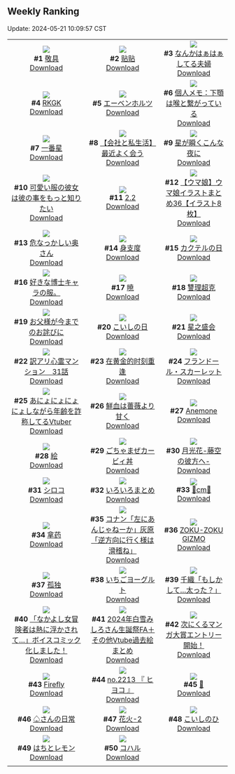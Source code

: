 ## Weekly Ranking
Update: 2024-05-21 10:09:57 CST

|      |      |      |
| :----: | :----: | :----: |
| ![](https://i.pixiv.re/c/240x480/img-master/img/2024/05/14/21/01/41/118728153_p0_master1200.jpg)<br>**#1** [敬具](https://www.pixiv.net/artworks/118728153)<br>[Download](https://i.pixiv.re/img-original/img/2024/05/14/21/01/41/118728153_p0.jpg) | ![](https://i.pixiv.re/c/240x480/img-master/img/2024/05/14/00/27/38/118708172_p0_master1200.jpg)<br>**#2** [贴贴](https://www.pixiv.net/artworks/118708172)<br>[Download](https://i.pixiv.re/img-original/img/2024/05/14/00/27/38/118708172_p0.jpg) | ![](https://i.pixiv.re/c/240x480/img-master/img/2024/05/14/00/10/25/118707617_p0_master1200.jpg)<br>**#3** [なんかはぁはぁしてる夫婦](https://www.pixiv.net/artworks/118707617)<br>[Download](https://i.pixiv.re/img-original/img/2024/05/14/00/10/25/118707617_p0.jpg) |
| ![](https://i.pixiv.re/c/240x480/img-master/img/2024/05/13/00/00/16/118679301_p0_master1200.jpg)<br>**#4** [RKGK](https://www.pixiv.net/artworks/118679301)<br>[Download](https://i.pixiv.re/img-original/img/2024/05/13/00/00/16/118679301_p0.jpg) | ![](https://i.pixiv.re/c/240x480/img-master/img/2024/05/13/00/24/02/118680479_p0_master1200.jpg)<br>**#5** [エーベンホルツ](https://www.pixiv.net/artworks/118680479)<br>[Download](https://i.pixiv.re/img-original/img/2024/05/13/00/24/02/118680479_p0.jpg) | ![](https://i.pixiv.re/c/240x480/img-master/img/2024/05/14/06/00/13/118713194_p0_master1200.jpg)<br>**#6** [個人メモ：下顎は喉と繋がっている](https://www.pixiv.net/artworks/118713194)<br>[Download](https://i.pixiv.re/img-original/img/2024/05/14/06/00/13/118713194_p0.jpg) |
| ![](https://i.pixiv.re/c/240x480/img-master/img/2024/05/14/01/48/49/118710216_p0_master1200.jpg)<br>**#7** [一番星](https://www.pixiv.net/artworks/118710216)<br>[Download](https://i.pixiv.re/img-original/img/2024/05/14/01/48/49/118710216_p0.jpg) | ![](https://i.pixiv.re/c/240x480/img-master/img/2024/05/14/12/00/09/118717626_p0_master1200.jpg)<br>**#8** [【会社と私生活】最近よく会う](https://www.pixiv.net/artworks/118717626)<br>[Download](https://i.pixiv.re/img-original/img/2024/05/14/12/00/09/118717626_p0.jpg) | ![](https://i.pixiv.re/c/240x480/img-master/img/2024/05/15/01/35/22/118736947_p0_master1200.jpg)<br>**#9** [星が瞬くこんな夜に](https://www.pixiv.net/artworks/118736947)<br>[Download](https://i.pixiv.re/img-original/img/2024/05/15/01/35/22/118736947_p0.jpg) |
| ![](https://i.pixiv.re/c/240x480/img-master/img/2024/05/15/12/00/47/118744853_p0_master1200.jpg)<br>**#10** [可愛い服の彼女は彼の事をもっと知りたい](https://www.pixiv.net/artworks/118744853)<br>[Download](https://i.pixiv.re/img-original/img/2024/05/15/12/00/47/118744853_p0.jpg) | ![](https://i.pixiv.re/c/240x480/img-master/img/2024/05/15/01/37/12/118736983_p0_master1200.jpg)<br>**#11** [2.2](https://www.pixiv.net/artworks/118736983)<br>[Download](https://i.pixiv.re/img-original/img/2024/05/15/01/37/12/118736983_p0.jpg) | ![](https://i.pixiv.re/c/240x480/img-master/img/2024/05/14/00/01/48/118707244_p0_master1200.jpg)<br>**#12** [【ウマ娘】ウマ娘イラストまとめ36【イラスト8枚】](https://www.pixiv.net/artworks/118707244)<br>[Download](https://i.pixiv.re/img-original/img/2024/05/14/00/01/48/118707244_p0.jpg) |
| ![](https://i.pixiv.re/c/240x480/img-master/img/2024/05/13/00/05/30/118679787_p0_master1200.jpg)<br>**#13** [危なっかしい奥さん](https://www.pixiv.net/artworks/118679787)<br>[Download](https://i.pixiv.re/img-original/img/2024/05/13/00/05/30/118679787_p0.jpg) | ![](https://i.pixiv.re/c/240x480/img-master/img/2024/05/14/00/00/27/118707061_p0_master1200.jpg)<br>**#14** [身支度](https://www.pixiv.net/artworks/118707061)<br>[Download](https://i.pixiv.re/img-original/img/2024/05/14/00/00/27/118707061_p0.png) | ![](https://i.pixiv.re/c/240x480/img-master/img/2024/05/13/20/30/04/118700046_p0_master1200.jpg)<br>**#15** [カクテルの日](https://www.pixiv.net/artworks/118700046)<br>[Download](https://i.pixiv.re/img-original/img/2024/05/13/20/30/04/118700046_p0.png) |
| ![](https://i.pixiv.re/c/240x480/img-master/img/2024/05/15/20/07/58/118749077_p0_master1200.jpg)<br>**#16** [好きな博士キャラの服。](https://www.pixiv.net/artworks/118749077)<br>[Download](https://i.pixiv.re/img-original/img/2024/05/15/20/07/58/118749077_p0.jpg) | ![](https://i.pixiv.re/c/240x480/img-master/img/2024/05/14/00/26/04/118708119_p0_master1200.jpg)<br>**#17** [暁](https://www.pixiv.net/artworks/118708119)<br>[Download](https://i.pixiv.re/img-original/img/2024/05/14/00/26/04/118708119_p0.jpg) | ![](https://i.pixiv.re/c/240x480/img-master/img/2024/05/14/00/01/17/118707203_p0_master1200.jpg)<br>**#18** [讐理超克](https://www.pixiv.net/artworks/118707203)<br>[Download](https://i.pixiv.re/img-original/img/2024/05/14/00/01/17/118707203_p0.png) |
| ![](https://i.pixiv.re/c/240x480/img-master/img/2024/05/13/13/31/08/118691779_p0_master1200.jpg)<br>**#19** [お父様が今までのお詫びに](https://www.pixiv.net/artworks/118691779)<br>[Download](https://i.pixiv.re/img-original/img/2024/05/13/13/31/08/118691779_p0.png) | ![](https://i.pixiv.re/c/240x480/img-master/img/2024/05/14/00/37/05/118708485_p0_master1200.jpg)<br>**#20** [こいしの日](https://www.pixiv.net/artworks/118708485)<br>[Download](https://i.pixiv.re/img-original/img/2024/05/14/00/37/05/118708485_p0.jpg) | ![](https://i.pixiv.re/c/240x480/img-master/img/2024/05/14/00/40/46/118708575_p0_master1200.jpg)<br>**#21** [星之盛会](https://www.pixiv.net/artworks/118708575)<br>[Download](https://i.pixiv.re/img-original/img/2024/05/14/00/40/46/118708575_p0.jpg) |
| ![](https://i.pixiv.re/c/240x480/img-master/img/2024/05/14/12/35/15/118718247_p0_master1200.jpg)<br>**#22** [訳アリ心霊マンション　31話](https://www.pixiv.net/artworks/118718247)<br>[Download](https://i.pixiv.re/img-original/img/2024/05/14/12/35/15/118718247_p0.jpg) | ![](https://i.pixiv.re/c/240x480/img-master/img/2024/05/13/00/15/59/118680206_p0_master1200.jpg)<br>**#23** [在黄金的时刻重逢](https://www.pixiv.net/artworks/118680206)<br>[Download](https://i.pixiv.re/img-original/img/2024/05/13/00/15/59/118680206_p0.jpg) | ![](https://i.pixiv.re/c/240x480/img-master/img/2024/05/14/23/26/35/118732836_p0_master1200.jpg)<br>**#24** [フランドール・スカーレット](https://www.pixiv.net/artworks/118732836)<br>[Download](https://i.pixiv.re/img-original/img/2024/05/14/23/26/35/118732836_p0.jpg) |
| ![](https://i.pixiv.re/c/240x480/img-master/img/2024/05/14/20/13/43/118726728_p0_master1200.jpg)<br>**#25** [あにょにょにょにょしながら年齢を詐称してるVtuber](https://www.pixiv.net/artworks/118726728)<br>[Download](https://i.pixiv.re/img-original/img/2024/05/14/20/13/43/118726728_p0.png) | ![](https://i.pixiv.re/c/240x480/img-master/img/2024/05/14/20/48/13/118727660_p0_master1200.jpg)<br>**#26** [鮮血は薔薇より甘く](https://www.pixiv.net/artworks/118727660)<br>[Download](https://i.pixiv.re/img-original/img/2024/05/14/20/48/13/118727660_p0.jpg) | ![](https://i.pixiv.re/c/240x480/img-master/img/2024/05/14/00/00/32/118707086_p0_master1200.jpg)<br>**#27** [Anemone](https://www.pixiv.net/artworks/118707086)<br>[Download](https://i.pixiv.re/img-original/img/2024/05/14/00/00/32/118707086_p0.jpg) |
| ![](https://i.pixiv.re/c/240x480/img-master/img/2024/05/15/20/20/27/118754452_p0_master1200.jpg)<br>**#28** [絵](https://www.pixiv.net/artworks/118754452)<br>[Download](https://i.pixiv.re/img-original/img/2024/05/15/20/20/27/118754452_p0.jpg) | ![](https://i.pixiv.re/c/240x480/img-master/img/2024/05/14/15/30/22/118720773_p0_master1200.jpg)<br>**#29** [ごちゃまぜカービィ丼](https://www.pixiv.net/artworks/118720773)<br>[Download](https://i.pixiv.re/img-original/img/2024/05/14/15/30/22/118720773_p0.jpg) | ![](https://i.pixiv.re/c/240x480/img-master/img/2024/05/14/21/13/09/118728505_p0_master1200.jpg)<br>**#30** [月光花-藤空の彼方へ-](https://www.pixiv.net/artworks/118728505)<br>[Download](https://i.pixiv.re/img-original/img/2024/05/14/21/13/09/118728505_p0.jpg) |
| ![](https://i.pixiv.re/c/240x480/img-master/img/2024/05/13/00/00/29/118679372_p0_master1200.jpg)<br>**#31** [シロコ](https://www.pixiv.net/artworks/118679372)<br>[Download](https://i.pixiv.re/img-original/img/2024/05/13/00/00/29/118679372_p0.jpg) | ![](https://i.pixiv.re/c/240x480/img-master/img/2024/05/14/23/56/35/118733770_p0_master1200.jpg)<br>**#32** [いろいろまとめ](https://www.pixiv.net/artworks/118733770)<br>[Download](https://i.pixiv.re/img-original/img/2024/05/14/23/56/35/118733770_p0.jpg) | ![](https://i.pixiv.re/c/240x480/img-master/img/2024/05/14/20/38/53/118727396_p0_master1200.jpg)<br>**#33** [🎀cm🎀](https://www.pixiv.net/artworks/118727396)<br>[Download](https://i.pixiv.re/img-original/img/2024/05/14/20/38/53/118727396_p0.png) |
| ![](https://i.pixiv.re/c/240x480/img-master/img/2024/05/14/19/53/19/118726111_p0_master1200.jpg)<br>**#34** [拿药](https://www.pixiv.net/artworks/118726111)<br>[Download](https://i.pixiv.re/img-original/img/2024/05/14/19/53/19/118726111_p0.jpg) | ![](https://i.pixiv.re/c/240x480/img-master/img/2024/05/14/15/25/01/118720706_p0_master1200.jpg)<br>**#35** [コナン「左にあんじゃねーか」灰原「逆方向に行く様は滑稽ね」](https://www.pixiv.net/artworks/118720706)<br>[Download](https://i.pixiv.re/img-original/img/2024/05/14/15/25/01/118720706_p0.jpg) | ![](https://i.pixiv.re/c/240x480/img-master/img/2024/05/14/08/39/39/118714846_p0_master1200.jpg)<br>**#36** [ZOKU-ZOKU GIZMO](https://www.pixiv.net/artworks/118714846)<br>[Download](https://i.pixiv.re/img-original/img/2024/05/14/08/39/39/118714846_p0.jpg) |
| ![](https://i.pixiv.re/c/240x480/img-master/img/2024/05/14/00/00/26/118707055_p0_master1200.jpg)<br>**#37** [孤独](https://www.pixiv.net/artworks/118707055)<br>[Download](https://i.pixiv.re/img-original/img/2024/05/14/00/00/26/118707055_p0.png) | ![](https://i.pixiv.re/c/240x480/img-master/img/2024/05/15/22/12/56/118757999_p0_master1200.jpg)<br>**#38** [いちごヨーグルト](https://www.pixiv.net/artworks/118757999)<br>[Download](https://i.pixiv.re/img-original/img/2024/05/15/22/12/56/118757999_p0.png) | ![](https://i.pixiv.re/c/240x480/img-master/img/2024/05/15/00/00/18/118733979_p0_master1200.jpg)<br>**#39** [千織「もしかして…太った？」](https://www.pixiv.net/artworks/118733979)<br>[Download](https://i.pixiv.re/img-original/img/2024/05/15/00/00/18/118733979_p0.jpg) |
| ![](https://i.pixiv.re/c/240x480/img-master/img/2024/05/13/14/34/37/118692705_p0_master1200.jpg)<br>**#40** [「なかよし女冒険者は熱に浮かされて…」ボイスコミック化しました！](https://www.pixiv.net/artworks/118692705)<br>[Download](https://i.pixiv.re/img-original/img/2024/05/13/14/34/37/118692705_p0.png) | ![](https://i.pixiv.re/c/240x480/img-master/img/2024/05/14/01/29/44/118709863_p0_master1200.jpg)<br>**#41** [2024年白雪みしろさん生誕祭FA＋その他Vtube過去絵まとめ](https://www.pixiv.net/artworks/118709863)<br>[Download](https://i.pixiv.re/img-original/img/2024/05/14/01/29/44/118709863_p0.jpg) | ![](https://i.pixiv.re/c/240x480/img-master/img/2024/05/13/14/27/47/118692590_p0_master1200.jpg)<br>**#42** [次にくるマンガ大賞エントリー開始！](https://www.pixiv.net/artworks/118692590)<br>[Download](https://i.pixiv.re/img-original/img/2024/05/13/14/27/47/118692590_p0.jpg) |
| ![](https://i.pixiv.re/c/240x480/img-master/img/2024/05/14/00/00/21/118707033_p0_master1200.jpg)<br>**#43** [Firefly](https://www.pixiv.net/artworks/118707033)<br>[Download](https://i.pixiv.re/img-original/img/2024/05/14/00/00/21/118707033_p0.jpg) | ![](https://i.pixiv.re/c/240x480/img-master/img/2024/05/14/12/25/06/118718092_p0_master1200.jpg)<br>**#44** [no.2213 『 ヒヨコ 』](https://www.pixiv.net/artworks/118718092)<br>[Download](https://i.pixiv.re/img-original/img/2024/05/14/12/25/06/118718092_p0.jpg) | ![](https://i.pixiv.re/c/240x480/img-master/img/2024/05/14/02/56/56/118711316_p0_master1200.jpg)<br>**#45** [🫧](https://www.pixiv.net/artworks/118711316)<br>[Download](https://i.pixiv.re/img-original/img/2024/05/14/02/56/56/118711316_p0.jpg) |
| ![](https://i.pixiv.re/c/240x480/img-master/img/2024/05/13/00/00/31/118679382_p0_master1200.jpg)<br>**#46** [♤さんの日常](https://www.pixiv.net/artworks/118679382)<br>[Download](https://i.pixiv.re/img-original/img/2024/05/13/00/00/31/118679382_p0.png) | ![](https://i.pixiv.re/c/240x480/img-master/img/2024/05/14/18/00/14/118723317_p0_master1200.jpg)<br>**#47** [花火-2](https://www.pixiv.net/artworks/118723317)<br>[Download](https://i.pixiv.re/img-original/img/2024/05/14/18/00/14/118723317_p0.jpg) | ![](https://i.pixiv.re/c/240x480/img-master/img/2024/05/14/00/43/51/118708658_master1200.jpg)<br>**#48** [こいしのひ](https://www.pixiv.net/artworks/118708658)<br>[Download](https://www.pixiv.net/artworks/118708658) |
| ![](https://i.pixiv.re/c/240x480/img-master/img/2024/05/14/18/40/26/118724317_p0_master1200.jpg)<br>**#49** [はちとレモン](https://www.pixiv.net/artworks/118724317)<br>[Download](https://i.pixiv.re/img-original/img/2024/05/14/18/40/26/118724317_p0.png) | ![](https://i.pixiv.re/c/240x480/img-master/img/2024/05/14/17/08/05/118722355_p0_master1200.jpg)<br>**#50** [コハル](https://www.pixiv.net/artworks/118722355)<br>[Download](https://i.pixiv.re/img-original/img/2024/05/14/17/08/05/118722355_p0.png) |
|      |
